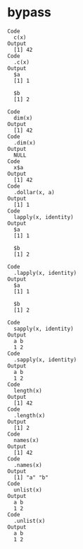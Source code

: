 # bypass

    Code
      c(x)
    Output
      [1] 42
    Code
      .c(x)
    Output
      $a
      [1] 1
      
      $b
      [1] 2
      
    Code
      dim(x)
    Output
      [1] 42
    Code
      .dim(x)
    Output
      NULL
    Code
      x$a
    Output
      [1] 42
    Code
      .dollar(x, a)
    Output
      [1] 1
    Code
      lapply(x, identity)
    Output
      $a
      [1] 1
      
      $b
      [1] 2
      
    Code
      .lapply(x, identity)
    Output
      $a
      [1] 1
      
      $b
      [1] 2
      
    Code
      sapply(x, identity)
    Output
      a b 
      1 2 
    Code
      .sapply(x, identity)
    Output
      a b 
      1 2 
    Code
      length(x)
    Output
      [1] 42
    Code
      .length(x)
    Output
      [1] 2
    Code
      names(x)
    Output
      [1] 42
    Code
      .names(x)
    Output
      [1] "a" "b"
    Code
      unlist(x)
    Output
      a b 
      1 2 
    Code
      .unlist(x)
    Output
      a b 
      1 2 

